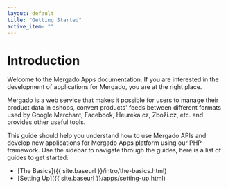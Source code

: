 ```yaml
---
layout: default
title: "Getting Started"
active_item: ""
---
```


# Introduction

Welcome to the Mergado Apps documentation. If you are interested in the development of applications for Mergado, you are at the right place.

Mergado is a web service that makes it possible for users to manage their product data in eshops, convert products' feeds between different formats used by Google Merchant, Facebook, Heureka.cz, Zboží.cz, etc. and provides other useful tools.

This guide should help you understand how to use Mergado APIs and develop new applications for Mergado Apps platform using our PHP framework. Use the sidebar to navigate through the guides, here is a list of guides to get started:

* [The Basics]({{ site.baseurl }}/intro/the-basics.html)
* [Setting Up]({{ site.baseurl }}/apps/setting-up.html)
